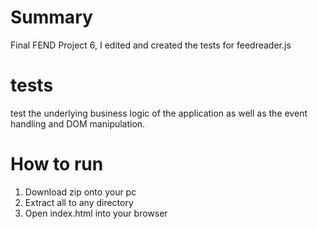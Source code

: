 # Summary

Final FEND Project 6, I edited and created the tests for feedreader.js

# tests

test the underlying business logic of the application as well as the event handling and DOM manipulation.

# How to run

1. Download zip onto your pc
2. Extract all to any directory
3. Open index.html into your browser
